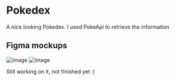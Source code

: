 # Pokedex 
A nice looking Pokedex. I used PokeApi to retrieve the information
## Figma mockups

![image](https://user-images.githubusercontent.com/100126834/222886675-13bd9f8b-6c85-43ec-818d-d7a418344eb5.png)
![image](https://user-images.githubusercontent.com/100126834/222886729-8773cfbc-52ac-4c57-bced-e0998c4fc66f.png)

Still working on it, not finished yet :)
